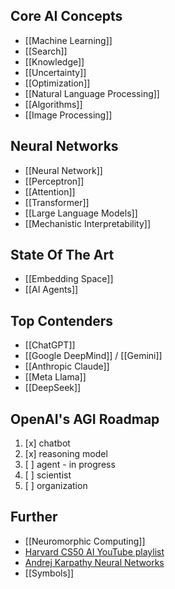 ## Core AI Concepts
- [[Machine Learning]]
- [[Search]]
- [[Knowledge]]
- [[Uncertainty]]
- [[Optimization]]
- [[Natural Language Processing]]
- [[Algorithms]]
- [[Image Processing]]

## Neural Networks
- [[Neural Network]]
- [[Perceptron]]
- [[Attention]]
- [[Transformer]]
- [[Large Language Models]]
- [[Mechanistic Interpretability]]

## State Of The Art
- [[Embedding Space]]
- [[AI Agents]]

## Top Contenders
- [[ChatGPT]]
- [[Google DeepMind]] / [[Gemini]]
- [[Anthropic Claude]]
- [[Meta Llama]]
- [[DeepSeek]]

## OpenAI's AGI Roadmap
1. [x] chatbot
2. [x] reasoning model
3. [ ] agent - in progress
4. [ ] scientist
5. [ ] organization

## Further
- [[Neuromorphic Computing]]
- [Harvard CS50 AI YouTube playlist](https://www.youtube.com/playlist?list=PLhQjrBD2T382Nz7z1AEXmioc27axa19Kv)
- [Andrej Karpathy Neural Networks](https://www.youtube.com/watch?v=VMj-3S1tku0&list=PLAqhIrjkxbuWI23v9cThsA9GvCAUhRvKZ)
- [[Symbols]]

